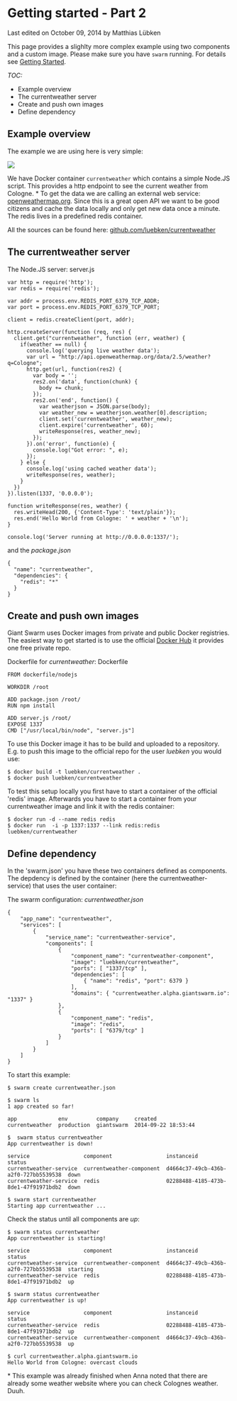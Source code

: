 # Getting started - Part 2

<p class="lastmod">Last edited on October 09, 2014 by Matthias Lübken</p>

This page provides a slighlty more complex example using two components and a custom image. Please make sure you have `swarm` running. For details see [Getting Started](gettingstarted.md).

*TOC:*

* Example overview
* The currentweather server
* Create and push own images
* Define dependency


## Example overview

The example we are using here is very simple:

![](/img/gettingstarted2_appschema.svg)

We have Docker container `currentweather` which contains a simple Node.JS script. This provides a http endpoint to see the current weather from Cologne. \* 
To get the data we are calling an external web service: [openweathermap.org](openweathermap.org). Since this is a great open API we want to be good citizens and cache the data locally and only get new data once a minute. The redis lives in a predefined redis container. 

All the sources can be found here: [github.com/luebken/currentweather](http://github.com/luebken/currentweather)

## The currentweather server

The Node.JS server: server.js

```
var http = require('http');
var redis = require('redis');

var addr = process.env.REDIS_PORT_6379_TCP_ADDR;
var port = process.env.REDIS_PORT_6379_TCP_PORT;

client = redis.createClient(port, addr);

http.createServer(function (req, res) {
  client.get("currentweather", function (err, weather) {
    if(weather == null) {
      console.log('querying live weather data');
      var url = "http://api.openweathermap.org/data/2.5/weather?q=Cologne";
      http.get(url, function(res2) {
        var body = '';
        res2.on('data', function(chunk) {
          body += chunk;
        });
        res2.on('end', function() {
          var weatherjson = JSON.parse(body);
          var weather_new = weatherjson.weather[0].description;
          client.set('currentweather', weather_new);
          client.expire('currentweather', 60);
          writeResponse(res, weather_new);
        });
      }).on('error', function(e) {
        console.log("Got error: ", e);
      });
    } else {
      console.log('using cached weather data');
      writeResponse(res, weather);
    }
  })
}).listen(1337, '0.0.0.0');

function writeResponse(res, weather) {
  res.writeHead(200, {'Content-Type': 'text/plain'});
  res.end('Hello World from Cologne: ' + weather + '\n');
}

console.log('Server running at http://0.0.0.0:1337/');
```

and the *package.json*

```
{
  "name": "currentweather",
  "dependencies": {
    "redis": "*"
  }
}
```

## Create and push own images

Giant Swarm uses Docker images from private and public Docker registries. The easiest way to get started is to use the official [Docker Hub](https://hub.docker.com/) it provides one free private repo.

Dockerfile for *currentweather*: Dockerfile

```
FROM dockerfile/nodejs

WORKDIR /root

ADD package.json /root/
RUN npm install

ADD server.js /root/
EXPOSE 1337
CMD ["/usr/local/bin/node", "server.js"]
``` 

To use this Docker image it has to be build and uploaded to a repository. E.g. to push this image to the official repo for the user *luebken* you would use:

```
$ docker build -t luebken/currentweather .
$ docker push luebken/currentweather
```

To test this setup locally you first have to start a container of the official 'redis' image. Afterwards you have to start a container from your currentweather image and link it with the redis container:

```
$ docker run -d --name redis redis
$ docker run  -i -p 1337:1337 --link redis:redis luebken/currentweather
```

## Define dependency

In the 'swarm.json' you have these two containers defined as components. The depdency is defined by the container (here the currentweather-service) that uses the user container:

The swarm configuration: *currentweather.json*
```
{
    "app_name": "currentweather",
    "services": [
        {
            "service_name": "currentweather-service",
            "components": [
                {
                    "component_name": "currentweather-component",
                    "image": "luebken/currentweather",
                    "ports": [ "1337/tcp" ],
                    "dependencies": [
                        { "name": "redis", "port": 6379 }
                    ],
                    "domains": { "currentweather.alpha.giantswarm.io": "1337" }
                },
                {
                    "component_name": "redis",
                    "image": "redis",
                    "ports": [ "6379/tcp" ]
                }
            ]
        }
    ]
}

```

To start this example:
```
$ swarm create currentweather.json

$ swarm ls
1 app created so far!

app             env         company     created
currentweather  production  giantswarm  2014-09-22 18:53:44

$  swarm status currentweather
App currentweather is down!

service                 component                 instanceid                            status
currentweather-service  currentweather-component  d4664c37-49cb-436b-a2f0-727bb5539538  down
currentweather-service  redis                     02288488-4185-473b-8de1-47f91971bdb2  down

$ swarm start currentweather
Starting app currentweather ...
```

Check the status until all components are *up*:
```
$ swarm status currentweather
App currentweather is starting!

service                 component                 instanceid                            status
currentweather-service  currentweather-component  d4664c37-49cb-436b-a2f0-727bb5539538  starting
currentweather-service  redis                     02288488-4185-473b-8de1-47f91971bdb2  up

$ swarm status currentweather
App currentweather is up!

service                 component                 instanceid                            status
currentweather-service  redis                     02288488-4185-473b-8de1-47f91971bdb2  up
currentweather-service  currentweather-component  d4664c37-49cb-436b-a2f0-727bb5539538  up

$ curl currentweather.alpha.giantswarm.io
Hello World from Cologne: overcast clouds
```

\* This example was already finished when Anna noted that there are already some weather website where you can check Colognes weather. Duuh.  
